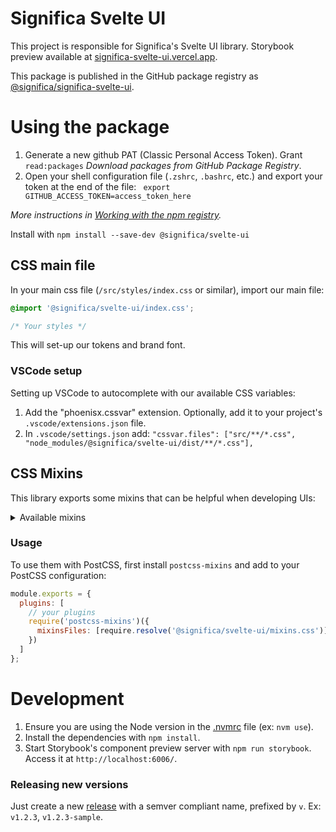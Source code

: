 # Significa Svelte UI

This project is responsible for Significa's Svelte UI library.
Storybook preview available at [significa-svelte-ui.vercel.app](https://significa-svelte-ui.vercel.app/).

This package is published in the GitHub package registry as [@significa/significa-svelte-ui](https://github.com/significa/significa-svelte-ui/pkgs/npm/significa-svelte-ui).

# Using the package

1. Generate a new github PAT (Classic Personal Access Token).
   Grant `read:packages` _Download packages from GitHub Package Registry_.
2. Open your shell configuration file (`.zshrc`, `.bashrc`, etc.) and export your token at the end of the file: ` export GITHUB_ACCESS_TOKEN=access_token_here`

_More instructions in [Working with the npm registry](https://docs.github.com/en/packages/working-with-a-github-packages-registry/working-with-the-npm-registry)._

Install with `npm install --save-dev @significa/svelte-ui`

## CSS main file

In your main css file (`/src/styles/index.css` or similar), import our main file:

```css
@import '@significa/svelte-ui/index.css';

/* Your styles */
```

This will set-up our tokens and brand font.

### VSCode setup

Setting up VSCode to autocomplete with our available CSS variables:

1. Add the "phoenisx.cssvar" extension. Optionally, add it to your project's `.vscode/extensions.json` file.
2. In `.vscode/settings.json` add: `"cssvar.files": ["src/**/*.css", "node_modules/@significa/svelte-ui/dist/**/*.css"],`

## CSS Mixins

This library exports some mixins that can be helpful when developing UIs:

<details>
  <summary>Available mixins</summary>

- elevated-links
- visually-hidden
- multi-line-clamp $amount: 2
- hide-scrollbar
</details>

### Usage

To use them with PostCSS, first install `postcss-mixins` and add to your PostCSS configuration:

```js
module.exports = {
  plugins: [
    // your plugins
    require('postcss-mixins')({
      mixinsFiles: [require.resolve('@significa/svelte-ui/mixins.css')]
    })
  ]
};
```

# Development

1. Ensure you are using the Node version in the [.nvmrc](./.nvmrc) file (ex: `nvm use`).
2. Install the dependencies with `npm install`.
3. Start Storybook's component preview server with `npm run storybook`. Access it at `http://localhost:6006/`.

### Releasing new versions

Just create a new [release](https://github.com/significa/significa-svelte-ui/releases) with a semver compliant name, prefixed by `v`. Ex: `v1.2.3`, `v1.2.3-sample`.
